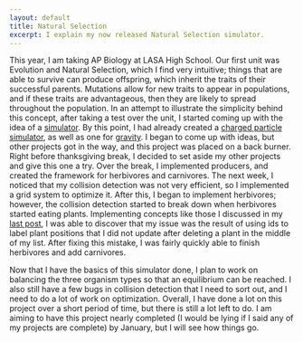 ```yaml
---
layout: default
title: Natural Selection
excerpt: I explain my now released Natural Selection simulator.
---
```

This year, I am taking AP Biology at LASA High School. Our first unit was Evolution and Natural Selection, which I find very intuitive; things that are able to survive can produce offspring, which inherit the traits of their successful parents. Mutations allow for new traits to appear in populations, and if these traits are advantageous, then they are likely to spread throughout the population. In an attempt to illustrate the simplicity behind this concept, after taking a test over the unit, I started coming up with the idea of a [simulator](https://nielskornerup.github.io/selection/). By this point, I had already created a [charged particle simulator](https://nielskornerup.github.io/charges/), as well as one for [gravity](https://nielskornerup.github.io/gravity/). I began to come up with ideas, but other projects got in the way, and this project was placed on a back burner. Right before thanksgiving break, I decided to set aside my other projects and give this one a try. Over the break, I implemented producers, and created the framework for herbivores and carnivores. The next week, I noticed that my collision detection was not very efficient, so I implemented a grid system to optimize it. After this, I began to implement herbivores; however, the collision detection started to break down when herbivores started eating plants. Implementing concepts like those I discussed in my [last post](https://nielskornerup.github.io/Blog/2014/12/06/Debugging.html), I was able to discover that my issue was the result of using ids to label plant positions that I did not update after deleting a plant in the middle of my list. After fixing this mistake, I was fairly quickly able to finish herbivores and add carnivores.

Now that I have the basics of this simulator done, I plan to work on balancing the three organism types so that an equilibrium can be reached. I also still have a few bugs in collision detection that I need to sort out, and I need to do a lot of work on optimization. Overall, I have done a lot on this project over a short period of time, but there is still a lot left to do. I am aiming to have this project nearly completed (I would be lying if I said any of my projects are complete) by January, but I will see how things go.
